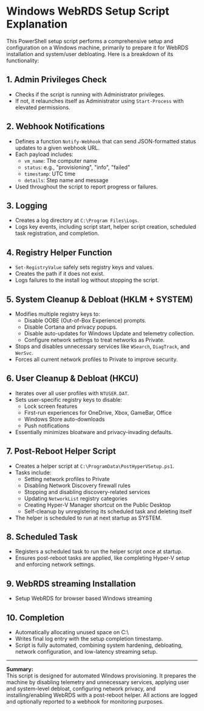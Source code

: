 # Windows WebRDS Setup Script Explanation

This PowerShell setup script performs a comprehensive setup and configuration on a Windows machine, primarily to prepare it for WebRDS installation and system/user debloating. Here is a breakdown of its functionality:

## 1. Admin Privileges Check

- Checks if the script is running with Administrator privileges.
- If not, it relaunches itself as Administrator using `Start-Process` with elevated permissions.

## 2. Webhook Notifications

- Defines a function `Notify-Webhook` that can send JSON-formatted status updates to a given webhook URL.
- Each payload includes:
  - `vm_name`: The computer name
  - `status`: e.g., "provisioning", "info", "failed"
  - `timestamp`: UTC time
  - `details`: Step name and message
- Used throughout the script to report progress or failures.

## 3. Logging

- Creates a log directory at `C:\Program Files\Logs`.
- Logs key events, including script start, helper script creation, scheduled task registration, and completion.

## 4. Registry Helper Function

- `Set-RegistryValue` safely sets registry keys and values.
- Creates the path if it does not exist.
- Logs failures to the install log without stopping the script.

## 5. System Cleanup & Debloat (HKLM + SYSTEM)

- Modifies multiple registry keys to:
  - Disable OOBE (Out-of-Box Experience) prompts.
  - Disable Cortana and privacy popups.
  - Disable auto-updates for Windows Update and telemetry collection.
  - Configure network settings to treat networks as Private.
- Stops and disables unnecessary services like `WSearch`, `DiagTrack`, and `WerSvc`.
- Forces all current network profiles to Private to improve security.

## 6. User Cleanup & Debloat (HKCU)

- Iterates over all user profiles with `NTUSER.DAT`.
- Sets user-specific registry keys to disable:
  - Lock screen features
  - First-run experiences for OneDrive, Xbox, GameBar, Office
  - Windows Store auto-downloads
  - Push notifications
- Essentially minimizes bloatware and privacy-invading defaults.

## 7. Post-Reboot Helper Script

- Creates a helper script at `C:\ProgramData\PostHyperVSetup.ps1`.
- Tasks include:
  - Setting network profiles to Private
  - Disabling Network Discovery firewall rules
  - Stopping and disabling discovery-related services
  - Updating `NetworkList` registry categories
  - Creating Hyper-V Manager shortcut on the Public Desktop
  - Self-cleanup by unregistering its scheduled task and deleting itself
- The helper is scheduled to run at next startup as SYSTEM.

## 8. Scheduled Task

- Registers a scheduled task to run the helper script once at startup.
- Ensures post-reboot tasks are applied, like completing Hyper-V setup and enforcing network settings.

## 9. WebRDS streaming Installation

- Setup WebRDS for browser based Windows streaming

## 10. Completion

- Automatically allocating unused space on C:\
- Writes final log entry with the setup completion timestamp.
- Script is fully automated, combining system hardening, debloating, network configuration, and low-latency streaming setup.

---

**Summary:**  
This script is designed for automated Windows provisioning. It prepares the machine by disabling telemetry and unnecessary services, applying user and system-level debloat, configuring network privacy, and installing/enabling WebRDS with a post-reboot helper. All actions are logged and optionally reported to a webhook for monitoring purposes.
